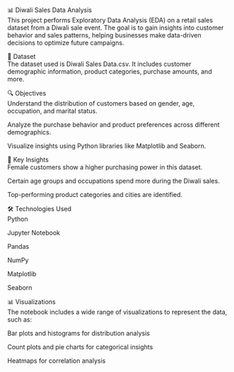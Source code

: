 📊 Diwali Sales Data Analysis
<br>
This project performs Exploratory Data Analysis (EDA) on a retail sales dataset from a Diwali sale event. The goal is to gain insights into customer behavior and sales patterns, helping businesses make data-driven decisions to optimize future campaigns.

📁 Dataset
<br>
The dataset used is Diwali Sales Data.csv. It includes customer demographic information, product categories, purchase amounts, and more.

🔍 Objectives
<br>
Understand the distribution of customers based on gender, age, occupation, and marital status.

Analyze the purchase behavior and product preferences across different demographics.

Visualize insights using Python libraries like Matplotlib and Seaborn.

📌 Key Insights
<br>
Female customers show a higher purchasing power in this dataset.

Certain age groups and occupations spend more during the Diwali sales.

Top-performing product categories and cities are identified.

🛠️ Technologies Used
<br>
Python

Jupyter Notebook

Pandas

NumPy

Matplotlib

Seaborn

📊 Visualizations
<br>
The notebook includes a wide range of visualizations to represent the data, such as:

Bar plots and histograms for distribution analysis

Count plots and pie charts for categorical insights

Heatmaps for correlation analysis

